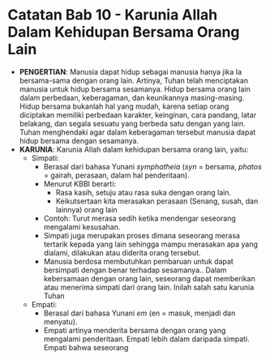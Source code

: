 # Catatan Bab 10 - Karunia Allah Dalam Kehidupan Bersama Orang Lain

- **PENGERTIAN**: Manusia dapat hidup sebagai manusia hanya jika Ia bersama-sama dengan orang lain. Artinya, Tuhan telah menciptakan manusia untuk hidup bersama sesamanya. Hidup bersama orang lain dalam perbedaan, keberagaman, dan keunikannya masing-masing. Hidup bersama bukanlah hal yang mudah, karena setiap orang diciptakan memiliki perbedaan karakter, keinginan, cara pandang, latar belakang, dan segala sesuatu yang berbeda satu dengan yang lain. Tuhan menghendaki agar dalam keberagaman tersebut manusia dapat hidup bersama dengan sesamanya.
- **KARUNIA**: Karunia Allah dalam kehidupan bersama orang lain, yaitu:
    - Simpati: 
        - Berasal dari bahasa Yunani *symphatheia* (*syn* = bersama, *phatos* = gairah, perasaan, dalam hal penderitaan).
        - Menurut KBBI berarti:
            - Rasa kasih, setuju atau rasa suka dengan orang lain.
            - Keikutsertaan kita merasakan perasaan (Senang, susah, dan lainnya) orang lain
        - Contoh: Turut merasa sedih ketika mendengar seseorang mengalami kesusahan.
        - Simpati juga merupakan proses dimana seseorang merasa tertarik kepada yang lain sehingga mampu merasakan apa yang dialami, dilakukan atau diderita orang tersebut.
        - Manusia berdosa membutuhkan pembaruan untuk dapat bersimpati dengan benar terhadap sesamanya.. Dalam kebersamaan dengan orang lain, seseorang dapat memberikan atau menerima simpati dari orang lain. Inilah salah satu karunia Tuhan
    - Empati:
        - Berasal dari bahasa Yunani *em* (en = masuk, menjadi dan menyatu).
        - Empati artinya menderita bersama dengan orang yang mengalami penderitaan. Empati lebih dalam daripada simpati. Empati bahwa seseorang 
